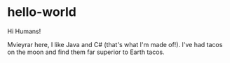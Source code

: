 # hello-world

Hi Humans!

Mvieyrar here, I like Java and C# (that's what I'm made of!).
I've had tacos on the moon and find them far superior to Earth tacos.
